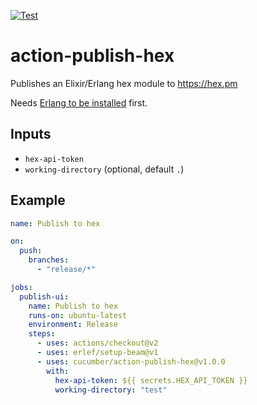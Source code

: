 [![Test](https://github.com/cucumber/action-publish-hex/actions/workflows/test.yaml/badge.svg)](https://github.com/cucumber/action-publish-hex/actions/workflows/test.yaml)

# action-publish-hex

Publishes an Elixir/Erlang hex module to https://hex.pm

Needs [Erlang to be installed](https://github.com/erlef/setup-beam/) first.

## Inputs

* `hex-api-token`
* `working-directory` (optional, default `.`)

## Example

```yaml
name: Publish to hex

on:
  push:
    branches:
      - "release/*"

jobs:
  publish-ui:
    name: Publish to hex
    runs-on: ubuntu-latest
    environment: Release
    steps:
      - uses: actions/checkout@v2
      - uses: erlef/setup-beam@v1
      - uses: cucumber/action-publish-hex@v1.0.0
        with:
          hex-api-token: ${{ secrets.HEX_API_TOKEN }}
          working-directory: "test"
```
